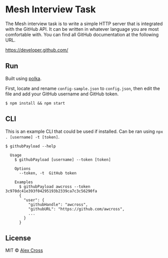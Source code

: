 # Mesh Interview Task

The Mesh interview task is to write a simple HTTP server that is integrated with the GitHub API. It can be written in whatever language you are most comfortable with. You can find all GitHub documentation at the following URL.

https://developer.github.com/


## Run

Built using [polka](https://github.com/lukeed/polka).

First, locate and rename `config-sample.json` to `config.json`, then edit the file and add your GitHub username and GitHub token.


```
$ npm install && npm start
```


## CLI

This is an example CLI that could be used if installed. Can be ran using `npx . [username] -t [token]`.

```
$ githubPayload --help

  Usage
	$ githubPayload [username] --token [token]

	Options
	  --token, -t  GitHub token

	Examples
	  $ githubPayload awcross --token 3c970dc41e393f04295193b2339ca7c3c56290fa
	  {
		"user": {
		  "githubHandle": "awcross",
		  "githubURL": "https://github.com/awcross",
		  ...
		}
	  }
```


## License

MIT © [Alex Cross](https://alexcross.io)
